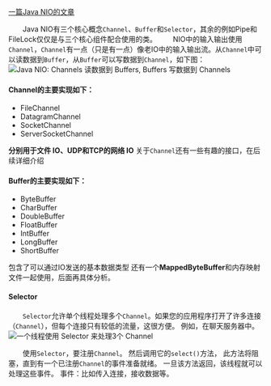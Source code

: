 [一篇Java NIO的文章](http://tutorials.jenkov.com/java-nio/overview.html)

&emsp;&emsp;Java NIO有三个核心概念`Channel`、`Buffer`和`Selector`，其余的例如Pipe和FileLock仅仅是与三个核心组件配合使用的类。
&emsp;&emsp;NIO中的输入输出使用`Channel`，`Channel`有一点（只是有一点）像老IO中的输入输出流。从`Channel`中可以读数据到`Buffer`，从`Buffer`可以写数据到`Channel`，如下图：
![Java NIO: Channels 读数据到 Buffers, Buffers 写数据到 Channels
](https://upload-images.jianshu.io/upload_images/3468445-ea53af1c0ea49f77.png?imageMogr2/auto-orient/strip%7CimageView2/2/w/1240)
#### Channel的主要实现如下：
* FileChannel
* DatagramChannel
* SocketChannel
* ServerSocketChannel

**分别用于文件 IO、UDP和TCP的网络 IO**
关于`Channel`还有一些有趣的接口，在后续详细介绍
 
#### Buffer的主要实现如下：
* ByteBuffer
* CharBuffer
* DoubleBuffer
* FloatBuffer
* IntBuffer
* LongBuffer
* ShortBuffer

包含了可以通过IO发送的基本数据类型
还有一个**MappedByteBuffer**和内存映射文件一起使用，后面再具体分析。

#### Selector
&emsp;&emsp;`Selector`允许单个线程处理多个`Channel`。如果您的应用程序打开了许多连接（`Channel`），但每个连接只有较低的流量，这很方便。 例如，在聊天服务器中。
![一个线程使用 Selector 来处理3个 Channel](https://upload-images.jianshu.io/upload_images/3468445-28eaebc8feaa8453.png?imageMogr2/auto-orient/strip%7CimageView2/2/w/1240)


&emsp;&emsp;使用`Selector`，要注册`Channel`。 然后调用它的`select()`方法， 此方法将阻塞，直到有一个已注册`Channel`的事件准备就绪。 一旦该方法返回，该线程就可以处理这些事件。 事件：比如传入连接，接收数据等。